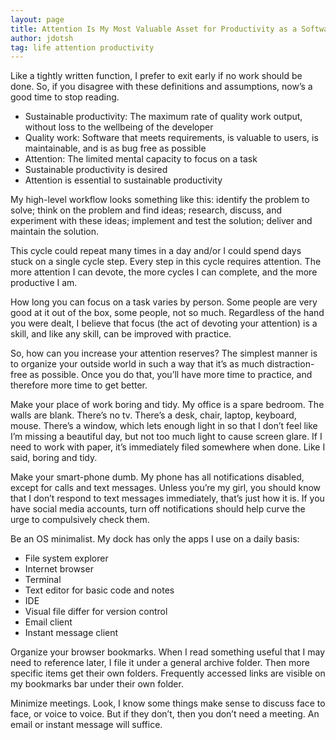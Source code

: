 ```yaml
---
layout: page
title: Attention Is My Most Valuable Asset for Productivity as a Software Developer
author: jdotsh
tag: life attention productivity
---
```

Like a tightly written function, I prefer to exit early if no work should be done. So, if you disagree with these definitions and assumptions, now’s a good time to stop reading.

   * Sustainable productivity: The maximum rate of quality work output, without loss to the wellbeing of the developer
   * Quality work: Software that meets requirements, is valuable to users, is maintainable, and is as bug free as possible
   * Attention: The limited mental capacity to focus on a task
   * Sustainable productivity is desired
   * Attention is essential to sustainable productivity

My high-level workflow looks something like this: identify the problem to solve; think on the problem and find ideas; research, discuss, and experiment with these ideas; implement and test the solution; deliver and maintain the solution.

This cycle could repeat many times in a day and/or I could spend days stuck on a single cycle step. Every step in this cycle requires attention. The more attention I can devote, the more cycles I can complete, and the more productive I am.

How long you can focus on a task varies by person. Some people are very good at it out of the box, some people, not so much. Regardless of the hand you were dealt, I believe that focus (the act of devoting your attention) is a skill, and like any skill, can be improved with practice.

So, how can you increase your attention reserves? The simplest manner is to organize your outside world in such a way that it’s as much distraction-free as possible. Once you do that, you’ll have more time to practice, and therefore more time to get better.

Make your place of work boring and tidy. My office is a spare bedroom. The walls are blank. There’s no tv. There’s a desk, chair, laptop, keyboard, mouse. There’s a window, which lets enough light in so that I don’t feel like I’m missing a beautiful day, but not too much light to cause screen glare. If I need to work with paper, it’s immediately filed somewhere when done. Like I said, boring and tidy.

Make your smart-phone dumb. My phone has all notifications disabled, except for calls and text messages. Unless you’re my girl, you should know that I don’t respond to text messages immediately, that’s just how it is. If you have social media accounts, turn off notifications should help curve the urge to compulsively check them.

Be an OS minimalist. My dock has only the apps I use on a daily basis:

   * File system explorer
   * Internet browser
   * Terminal
   * Text editor for basic code and notes 
   * IDE
   * Visual file differ for version control
   * Email client 
   * Instant message client

Organize your browser bookmarks. When I read something useful that I may need to reference later, I file it under a general archive folder. Then more specific items get their own folders. Frequently accessed links are visible on my bookmarks bar under their own folder.

Minimize meetings. Look, I know some things make sense to discuss face to face, or voice to voice. But if they don’t, then you don’t need a meeting. An email or instant message will suffice.

